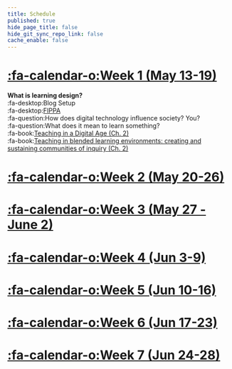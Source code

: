 ```yaml
---
title: Schedule
published: true
hide_page_title: false
hide_git_sync_repo_link: false
cache_enable: false
---
```


# [:fa-calendar-o:Week 1 (May 13-19)](http://edtechuvic.ca/edci335/blog/week-1-may-13-20/)

**What is learning design?**<br>
:fa-desktop:Blog Setup<br>
:fa-desktop:[FIPPA](https://www.oipc.bc.ca/guidance-documents/1427)<br>
:fa-question:How does digital technology influence society? You?<br>
:fa-question:What does it mean to learn something?<br>
:fa-book:[Teaching in a Digital Age (Ch. 2)](https://opentextbc.ca/teachinginadigitalage)<br>
:fa-book:[Teaching in blended learning environments: creating and sustaining communities of inquiry (Ch. 2)](http://aupress.ca/index.php/books/120229)

# [:fa-calendar-o:Week 2 (May 20-26)](http://edtechuvic.ca/edci335/blog/week-2-may-20-26/)

# [:fa-calendar-o:Week 3 (May 27 - June 2)](http://edtechuvic.ca/edci335/blog/week-3-may-27-june-2/)

# [:fa-calendar-o:Week 4 (Jun 3-9)](http://edtechuvic.ca/edci335/blog/week-4-june-3-9/)

# [:fa-calendar-o:Week 5 (Jun 10-16)](http://edtechuvic.ca/edci335/blog/week-5-june-10-16/)

# [:fa-calendar-o:Week 6 (Jun 17-23)](http://edtechuvic.ca/edci335/blog/week-6-june-17-23/)

# [:fa-calendar-o:Week 7 (Jun 24-28)](http://edtechuvic.ca/edci335/blog/week-7-june-24-28/)
